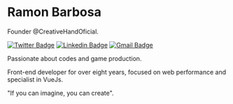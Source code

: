 # Ramon Barbosa

Founder @CreativeHandOficial.

[![Twitter Badge](https://img.shields.io/badge/-@DramonOf-3bc29b?style=flat-square&labelColor=5a2857&logo=twitter&logoColor=white&link=https://twitter.com/DramonOf)](https://twitter.com/DramonOf) 
[![Linkedin Badge](https://img.shields.io/badge/-Ramon%20Barbosa-3bc29b?style=flat-square&logo=Linkedin&logoColor=white&link=https://www.linkedin.com/in/ramon-guimaraes/)](https://www.linkedin.com/in/ramon-guimaraes/) 
[![Gmail Badge](https://img.shields.io/badge/-ramon@creativehand.com.br-3bc29b?style=flat-square&logo=Gmail&logoColor=white&link=mailto:ramon@creativehand.com.br)](mailto:ramon@creativehand.com.br)


Passionate about codes and game production.

Front-end developer for over eight years, focused on web performance and specialist in VueJs.
 
"If you can imagine, you can create".
